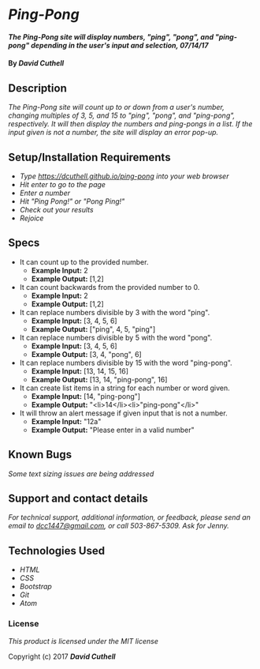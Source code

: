 # _Ping-Pong_

#### _The Ping-Pong site will display numbers, "ping", "pong", and "ping-pong" depending in the user's input and selection, 07/14/17_

#### By _**David Cuthell**_

## Description

_The Ping-Pong site will count up to or down from a user's number, changing multiples of 3, 5, and 15 to "ping", "pong", and "ping-pong", respectively. It will then display the numbers and ping-pongs in a list. If the input given is not a number, the site will display an error pop-up._

## Setup/Installation Requirements

* _Type https://dcuthell.github.io/ping-pong into your web browser_
* _Hit enter to go to the page_
* _Enter a number_
* _Hit "Ping Pong!" or "Pong Ping!"_
* _Check out your results_
* _Rejoice_

## Specs

* It can count up to the provided number.
  * __Example Input:__ 2
  * __Example Output:__ [1,2]
* It can count backwards from the provided number to 0.
  * __Example Input:__ 2
  * __Example Output:__ [1,2]
* It can replace numbers divisible by 3 with the word "ping".
  * __Example Input:__ [3, 4, 5, 6]
  * __Example Output:__ ["ping", 4, 5, "ping"]
* It can replace numbers divisible by 5 with the word "pong".
  * __Example Input:__ [3, 4, 5, 6]
  * __Example Output:__ [3, 4, "pong", 6]
* It can replace numbers divisible by 15 with the word "ping-pong".
  * __Example Input:__ [13, 14, 15, 16]
  * __Example Output:__ [13, 14, "ping-pong", 16]
* It can create list items in a string for each number or word given.
  * __Example Input:__ [14, "ping-pong"]
  * __Example Output:__ "\<li>14\</li>\<li>"ping-pong"\</li>"
* It will throw an alert message if given input that is not a number.
  * __Example Input:__ "12a"
  * __Example Output:__ "Please enter in a valid number"

## Known Bugs

_Some text sizing issues are being addressed_

## Support and contact details

_For technical support, additional information, or feedback, please send an email to dcc1447@gmail.com, or call 503-867-5309. Ask for Jenny._

## Technologies Used

* _HTML_
* _CSS_
* _Bootstrap_
* _Git_
* _Atom_

### License

*This product is licensed under the MIT license*

Copyright (c) 2017 **_David Cuthell_**
